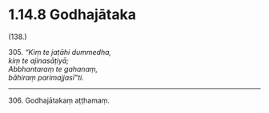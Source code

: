 

# 1.14.8 Godhajātaka




(138.)

305\. _“Kiṃ te jaṭāhi dummedha,_  
_kiṃ te ajinasāṭiyā;_  
_Abbhantaraṃ te gahanaṃ,_  
_bāhiraṃ parimajjasī”ti._  


---

306\. Godhajātakaṃ aṭṭhamaṃ.





